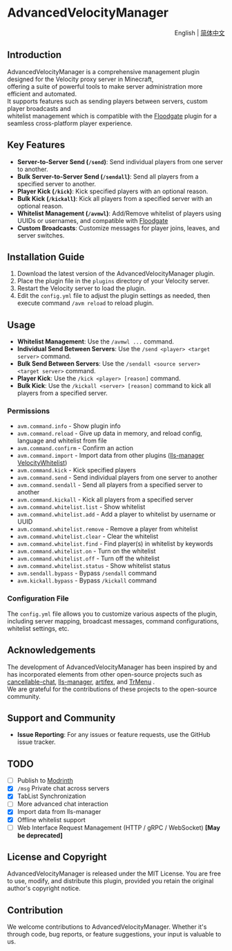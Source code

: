 # AdvancedVelocityManager

<div align="right">
  English
  |
  <a title="简体中文" href="./README_CN.md" >简体中文</a>
</div>

## Introduction

AdvancedVelocityManager is a comprehensive management plugin designed for the Velocity proxy server in Minecraft,<br>
offering a suite of powerful tools to make server administration more efficient and automated.<br>
It supports features such as sending players between servers, custom player broadcasts and<br>
whitelist management which is compatible with the [Floodgate](https://geysermc.org/wiki/floodgate/) plugin for a seamless cross-platform player experience.

## Key Features

- **Server-to-Server Send (`/send`)**: Send individual players from one server to another.
- **Bulk Server-to-Server Send (`/sendall`)**: Send all players from a specified server to another.
- **Player Kick (`/kick`)**: Kick specified players with an optional reason.
- **Bulk Kick (`/kickall`)**: Kick all players from a specified server with an optional reason.
- **Whitelist Management (`/avmwl`)**: Add/Remove whitelist of players using UUIDs or usernames, and compatible with
  [Floodgate](https://geysermc.org/wiki/floodgate/)
- **Custom Broadcasts**: Customize messages for player joins, leaves, and server switches.

## Installation Guide

1. Download the latest version of the AdvancedVelocityManager plugin.
2. Place the plugin file in the `plugins` directory of your Velocity server.
3. Restart the Velocity server to load the plugin.
4. Edit the `config.yml` file to adjust the plugin settings as needed, then execute command `/avm reload` to reload plugin.

## Usage

- **Whitelist Management**: Use the `/avmwl ...` command.
- **Individual Send Between Servers**: Use the `/send <player> <target server>` command.
- **Bulk Send Between Servers**: Use the `/sendall <source server> <target server>` command.
- **Player Kick**: Use the `/kick <player> [reason]` command.
- **Bulk Kick**: Use the `/kickall <server> [reason]` command to kick all players from a specified server.

### Permissions

- `avm.command.info` - Show plugin info
- `avm.command.reload` - Give up data in memory, and reload config, language and whitelist from file
- `avm.command.confirm` - Confirm an action
- `avm.command.import` - Import data from other plugins ([lls-manager](https://github.com/plusls/lls-manager) [VelocityWhitelist](https://gitee.com/virtual-qu-an/velocity-whitelist))
- `avm.command.kick` - Kick specified players
- `avm.command.send` - Send individual players from one server to another
- `avm.command.sendall` - Send all players from a specified server to another
- `avm.command.kickall` - Kick all players from a specified server
- `avm.command.whitelist.list` - Show whitelist
- `avm.command.whitelist.add` - Add a player to whitelist by username or UUID
- `avm.command.whitelist.remove` - Remove a player from whitelist
- `avm.command.whitelist.clear` - Clear the whitelist
- `avm.command.whitelist.find` - Find player(s) in whitelist by keywords
- `avm.command.whitelist.on` - Turn on the whitelist
- `avm.command.whitelist.off` - Turn off the whitelist
- `avm.command.whitelist.status` - Show whitelist status
- `avm.sendall.bypass` - Bypass `/sendall` command
- `avm.kickall.bypass` - Bypass `/kickall` command

### Configuration File

The `config.yml` file allows you to customize various aspects of the plugin, including server mapping, broadcast
messages, command configurations, whitelist settings, etc.

## Acknowledgements

The development of AdvancedVelocityManager has been inspired by and has incorporated elements from other open-source
projects such as [cancellable-chat](https://github.com/ZhuRuoLing/cancellable-chat), [lls-manager](https://github.com/plusls/lls-manager), [artifex](https://github.com/InsinuateProjects/artifex), and [TrMenu](https://github.com/TrPlugins/TrMenu) .<br>
We are grateful for the contributions of these projects to the open-source community.

## Support and Community

- **Issue Reporting**: For any issues or feature requests, use the GitHub issue tracker.

## TODO

- [ ] Publish to [Modrinth](https://modrinth.com) 
- [x] `/msg` Private chat across servers
- [x] TabList Synchronization
- [ ] More advanced chat interaction
- [x] Import data from lls-manager
- [x] Offline whitelist support
- [ ] Web Interface Request Management (HTTP / gRPC / WebSocket)  **[May be deprecated]**

## License and Copyright

AdvancedVelocityManager is released under the MIT License. You are free to use, modify, and distribute this plugin,
provided you retain the original author's copyright notice.

## Contribution

We welcome contributions to AdvancedVelocityManager. Whether it's through code, bug reports, or feature suggestions,
your input is valuable to us.
